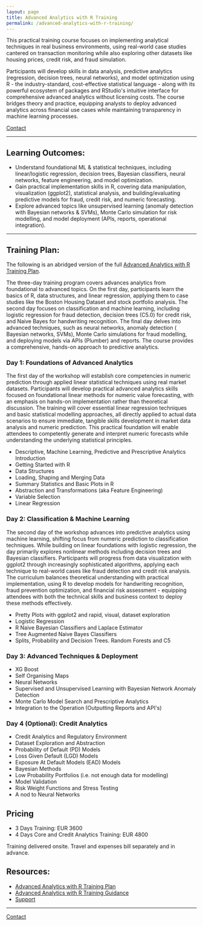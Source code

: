 ```yaml
---
layout: page
title: Advanced Analytics with R Training
permalink: /advanced-analytics-with-r-training/
---
```


This practical training course focuses on implementing analytical techniques in real business environments, using
real-world case studies cantered on transaction monitoring while also exploring other datasets like housing prices,
credit risk, and fraud simulation.

Participants will develop skills in data analysis, predictive analytics (regression, decision trees, neural networks),
and model optimization using R - the industry-standard, cost-effective statistical language - along with its powerful
ecosystem of packages and RStudio's intuitive interface for comprehensive advanced analytics without licensing costs.
The course bridges theory and practice, equipping analysts to deploy advanced analytics across financial use cases while
maintaining transparency in machine learning processes.

<div class="hero__subscribe">
  <a href="/contact" class="button button--primary section-button">Contact</a>
</div>

---
## **Learning Outcomes:**

* Understand foundational ML & statistical techniques, including linear/logistic regression, decision trees, Bayesian
  classifiers, neural networks, feature engineering, and model optimization.
* Gain practical implementation skills in R, covering data manipulation, visualization (ggplot2), statistical analysis,
  and building/evaluating predictive models for fraud, credit risk, and numeric forecasting.
* Explore advanced topics like unsupervised learning (anomaly detection with Bayesian networks & SVMs), Monte Carlo
  simulation for risk modelling, and model deployment (APIs, reports, operational integration).

---
## **Training Plan**:

The following is an abridged version of the
full [Advanced Analytics with R Training Plan](https://jube.io/AdvancedAnalyticsWithRTrainingPlan.pdf).

The three-day training program covers advances analytics from foundational to advanced topics. On the first day,
participants learn the basics of R, data structures, and linear regression, applying them to case studies like the
Boston Housing Dataset and stock portfolio analysis. The second day focuses on classification and machine learning,
including logistic regression for fraud detection, decision trees (C5.0) for credit risk, and Naive Bayes for
handwriting recognition. The final day delves into advanced techniques, such as neural networks, anomaly detection (
Bayesian networks, SVMs), Monte Carlo simulations for fraud modelling, and deploying models via APIs (Plumber) and
reports. The course provides a comprehensive, hands-on approach to predictive analytics.

### **Day 1: Foundations of Advanced Analytics**

The first day of the workshop will establish core competencies in numeric prediction through applied linear statistical
techniques using real market datasets. Participants will develop practical advanced analytics skills focused on
foundational linear methods for numeric value forecasting, with an emphasis on hands-on implementation rather than
theoretical discussion. The training will cover essential linear regression techniques and basic statistical modelling
approaches, all directly applied to actual data scenarios to ensure immediate, tangible skills development in market
data analysis and numeric prediction. This practical foundation will enable attendees to competently generate and
interpret numeric forecasts while understanding the underlying statistical principles.

- Descriptive, Machine Learning, Predictive and Prescriptive Analytics Introduction
- Getting Started with R
- Data Structures
- Loading, Shaping and Merging Data
- Summary Statistics and Basic Plots in R
- Abstraction and Transformations (aka Feature Engineering)
- Variable Selection 
- Linear Regression

### **Day 2: Classification & Machine Learning**

The second day of the workshop advances into predictive analytics using machine learning, shifting focus from numeric
prediction to classification techniques. While building on linear foundations with logistic regression, the day
primarily explores nonlinear methods including decision trees and Bayesian classifiers. Participants will progress from
data visualization with ggplot2 through increasingly sophisticated algorithms, applying each technique to real-world
cases like fraud detection and credit risk analysis. The curriculum balances theoretical understanding with practical
implementation, using R to develop models for handwriting recognition, fraud prevention optimization, and financial risk
assessment - equipping attendees with both the technical skills and business context to deploy these methods
effectively.

- Pretty Plots with ggplot2 and rapid, visual, dataset exploration
- Logistic Regression
- R Naive Bayesian Classifiers and Laplace Estimator
- Tree Augmented Naive Bayes Classifiers
- Splits, Probability and Decision Trees. Random Forests and C5

### **Day 3: Advanced Techniques & Deployment**

- XG Boost
- Self Organising Maps
- Neural Networks
- Supervised and Unsupervised Learning with Bayesian Network Anomaly Detection
- Monte Carlo Model Search and Prescriptive Analytics
- Integration to the Operation (Outputting Reports and API's)

### **Day 4 (Optional): Credit Analytics**

- Credit Analytics and Regulatory Environment
- Dataset Exploration and Abstraction
- Probability of Default (PD) Models
- Loss Given Default (LGD) Models
- Exposure At Default Models (EAD) Models
- Bayesian Methods
- Low Probability Portfolios (i.e. not enough data for modelling)
- Model Validation
- Risk Weight Functions and Stress Testing
- A nod to Neural Networks

## **Pricing**
* 3 Days Training: EUR 3600
* 4 Days Core and Credit Analytics Training: EUR 4800

Training delivered onsite.  Travel and expenses bill separately and in advance.

## **Resources:**

* [Advanced Analytics with R Training Plan](https://jube.io/AdvancedAnalyticsWithRTrainingPlan.pdf)
* [Advanced Analytics with R Training Guidance](https://jube.io/AdvancedAnalyticsWithRGuidance.pdf)
* [Support](/jube-support)

---

<div class="hero__subscribe">
  <a href="/contact" class="button button--primary section-button">Contact</a>
</div>